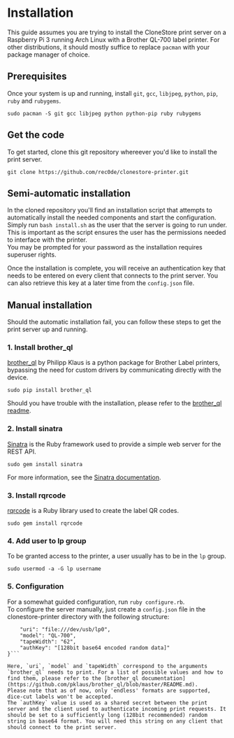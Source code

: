 # Installation

This guide assumes you are trying to install the CloneStore print server on a Raspberry Pi 3 running Arch Linux with a Brother QL-700 label printer. For other distributions, it should mostly suffice to replace `pacman` with your package manager of choice.

## Prerequisites

Once your system is up and running, install `git`, `gcc`, `libjpeg`, `python`, `pip`, `ruby` and `rubygems`.

```sudo pacman -S git gcc libjpeg python python-pip ruby rubygems```

## Get the code

To get started, clone this git repository whereever you'd like to install the print server.

```git clone https://github.com/rec0de/clonestore-printer.git```

## Semi-automatic installation

In the cloned repository you'll find an installation script that attempts to automatically install the needed components and start the configuration. Simply run `bash install.sh` as the user that the server is going to run under. This is important as the script ensures the user has the permissions needed to interface with the printer.  
You may be prompted for your password as the installation requires superuser rights.

Once the installation is complete, you will receive an authentication key that needs to be entered on every client that connects to the print server. You can also retrieve this key at a later time from the `config.json` file.

## Manual installation

Should the automatic installation fail, you can follow these steps to get the print server up and running.

### 1. Install brother_ql

[brother_ql](https://github.com/pklaus/brother_ql) by Philipp Klaus is a python package for Brother Label printers, bypassing the need for custom drivers by communicating directly with the device.

```sudo pip install brother_ql```

Should you have trouble with the installation, please refer to the [brother_ql readme](https://github.com/pklaus/brother_ql/blob/master/README.md).

### 2. Install sinatra

[Sinatra](https://sinatrarb.com) is the Ruby framework used to provide a simple web server for the REST API.

```sudo gem install sinatra```

For more information, see the [Sinatra documentation](http://sinatrarb.com/documentation.html).

### 3. Install rqrcode

[rqrcode](https://github.com/whomwah/rqrcode) is a Ruby library used to create the label QR codes.

```sudo gem install rqrcode```

### 4. Add user to lp group

To be granted access to the printer, a user usually has to be in the `lp` group.

```sudo usermod -a -G lp username```

### 5. Configuration

For a somewhat guided configuration, run `ruby configure.rb`.  
To configure the server manually, just create a `config.json` file in the clonestore-printer directory with the following structure:

```{
	"uri": "file:///dev/usb/lp0",
	"model": "QL-700",
	"tapeWidth": "62",
	"authKey": "[128bit base64 encoded random data]"
}```

Here, `uri`, `model` and `tapeWidth` correspond to the arguments `brother_ql` needs to print. For a list of possible values and how to find them, please refer to the [brother_ql documentation](https://github.com/pklaus/brother_ql/blob/master/README.md).  
Please note that as of now, only 'endless' formats are supported, dice-cut labels won't be accepted.  
The `authKey` value is used as a shared secret between the print server and the client used to authenticate incoming print requests. It should be set to a sufficiently long (128bit recommended) random string in base64 format. You will need this string on any client that should connect to the print server.